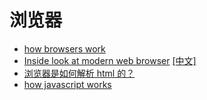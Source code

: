 # 浏览器

- [how browsers work](https://www.html5rocks.com/zh/tutorials/internals/howbrowserswork/)
- [Inside look at modern web browser](https://developers.google.com/web/updates/2018/09/inside-browser-part1) [[中文]](https://juejin.im/post/5c347dace51d45504451480d)
- [浏览器是如何解析 html 的？](https://juejin.im/post/5c1dde33f265da61776bf49a)
- [how javascript works](https://github.com/Troland/how-javascript-works)
